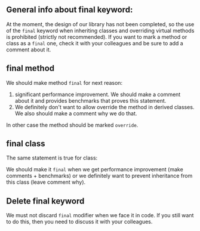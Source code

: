 ## General info about final keyword:
At the moment, the design of our library has not been completed, so the use of the `final` keyword when inheriting classes and overriding virtual methods is prohibited (strictly not recommended).
If you want to mark a method or class as a `final` one, check it with your colleagues and be sure to add a comment about it.

## final method
We should make method `final` for next reason:

1. significant performance improvement. We should make a comment about it and provides benchmarks that proves this statement.
2. We definitely don't want to allow override the method in derived classes. We also should make a comment why we do that.

In other case the method should be marked `override`.

## final class
The same statement is true for class:

We should make it `final` when we get performance improvement (make comments + benchmarks) or we definitely want to prevent inheritance from this class (leave comment why).

## Delete final keyword
We must not discard `final` modifier when we face it in code.
If you still want to do this, then you need to discuss it with your colleagues.

